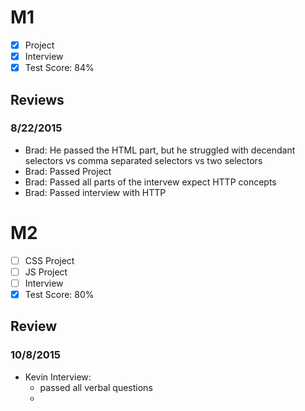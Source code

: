 # M1

- [x] Project
- [x] Interview
- [x] Test Score: 84%

## Reviews

### 8/22/2015

- Brad: He passed the HTML part, but he struggled with decendant selectors vs comma separated selectors vs two selectors
- Brad: Passed Project
- Brad: Passed all parts of the intervew expect HTTP concepts
- Brad: Passed interview with HTTP

# M2

- [ ] CSS Project
- [ ] JS Project
- [ ] Interview
- [x] Test Score: 80%

## Review

### 10/8/2015

- Kevin Interview:
  - passed all verbal questions
  - 
